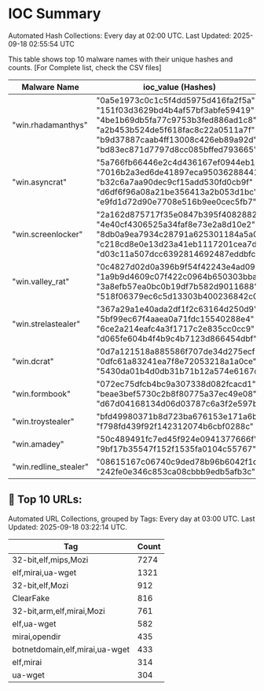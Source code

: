 # IOC Summary

Automated Hash Collections: Every day at 02:00 UTC. Last Updated: 2025-09-18 02:55:54 UTC

This table shows top 10 malware names with their unique hashes and counts. [For Complete list, check the CSV files]

| Malware Name | ioc_value (Hashes) | Count |
|--------------|--------------------|-------|
|  "win.rhadamanthys" |  "0a5e1973c0c1c5f4dd5975d416fa2f5a"<br> "151f03d3629bd4b4af57bf3abfe59419"<br> "4be1b69db5fa77c9753b3fed886ad1c8"<br> "a2b453b524de5f618fac8c22a0511a7f"<br> "b9d37887caab4ff13008c426eb89a92d"<br> "bd83ec871d7797d8cc085bffed793665" | 6 |
|  "win.asyncrat" |  "5a766fb66446e2c4d436167ef0944eb1"<br> "7016b2a3ed6de41897eca95036288441"<br> "b32c6a7aa90dec9cf15add530fd0cb9f"<br> "d6df6f96a08a21be356413a2b053d1bc"<br> "e9fd1d72d90e7708e516b9ee0cec5fb7" | 5 |
|  "win.screenlocker" |  "2a162d875717f35e0847b395f4082882"<br> "4e40cf4306525a34faf8e73e2a8d10e2"<br> "8db0a9ea7934c28791a625301184a5a0"<br> "c218cd8e0e13d23a41eb1117201cea7d"<br> "d03c11a507dcc6392814692487eddbfc" | 5 |
|  "win.valley_rat" |  "0c4827d02d0a396b9f54f42243e4ad09"<br> "1a9b9d4609c07f422c0964b650303bba"<br> "3a8efb57ea0bc0b19df7b582d9011688"<br> "518f06379ec6c5d13303b400236842c0" | 4 |
|  "win.strelastealer" |  "367a29a1e40ada2df1f2c63164d250d9"<br> "5bf99ec67f4aaea0a71fdc15540288e4"<br> "6ce2a214eafc4a3f1717c2e835cc0cc9"<br> "d065fe604b4f4b9c4b7123d866454dbf" | 4 |
|  "win.dcrat" |  "0d7a121518a885586f707de34d275ecf"<br> "0dfc61a83241ea7f8e72053218a1a0ce"<br> "5430da01b4d0db31b71b12a574e6167d" | 3 |
|  "win.formbook" |  "072ec75dfcb4bc9a307338d082fcacd1"<br> "beae3bef5730c2b8f80775a37ec49e08"<br> "d67d04168134d06d03787c6a3f2e597b" | 3 |
|  "win.troystealer" |  "bfd49980371b8d723ba676153e171a6b"<br> "f798fd439f92f142312074b6cbf0288c" | 2 |
|  "win.amadey" |  "50c489491fc7ed45f924e0941377666f"<br> "9bf17b35547f152f1535fa0104c55767" | 2 |
|  "win.redline_stealer" |  "08615167c06740c9ded78b96b6042f1d"<br> "242fe0e346c853ca08cbbb9edb5afb3c" | 2 |

<!-- url_summary_start -->
## 🔗 Top 10 URLs:

Automated URL Collections, grouped by Tags: Every day at 03:00 UTC. Last Updated: 2025-09-18 03:22:14 UTC.

| Tag | Count |
|-----|-------|
| 32-bit,elf,mips,Mozi | 7274 |
| elf,mirai,ua-wget | 1321 |
| 32-bit,elf,Mozi | 912 |
| ClearFake | 816 |
| 32-bit,arm,elf,mirai,Mozi | 761 |
| elf,ua-wget | 582 |
| mirai,opendir | 435 |
| botnetdomain,elf,mirai,ua-wget | 433 |
| elf,mirai | 314 |
| ua-wget | 304 |
<!-- url_summary_end -->
